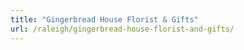 ```yaml
---
title: "Gingerbread House Florist & Gifts"
url: /raleigh/gingerbread-house-florist-and-gifts/
---
```

